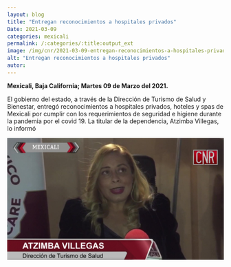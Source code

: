 ```yaml
---
layout: blog
title: "Entregan reconocimientos a hospitales privados"
Date: 2021-03-09
categories: mexicali
permalink: /:categories/:title:output_ext
image: /img/cnr/2021-03-09-entregan-reconocimientos-a-hospitales-privados.jpg
alt: "Entregan reconocimientos a hospitales privados"
autor:
---
```


**Mexicali, Baja California; Martes 09 de Marzo del 2021.** 

El gobierno del estado, a través de la Dirección de Turismo de Salud y Bienestar, entregó reconocimientos a hospitales privados, hoteles y spas de Mexicali por cumplir con los requerimientos de seguridad e higiene durante la pandemia por el covid 19. La titular de la dependencia, Atzimba Villegas, lo informó

<div id="carouselExampleSlidesOnly" class="carousel slide" data-ride="carousel">
  <div class="carousel-inner">
    <div class="carousel-item active">
       <img class="d-block w-100" src="/img/cnr/2021-03-09-entregan-reconocimientos-a-hospitales-privados.jpg" loading="lazy"  alt="Entregan reconocimientos a hospitales privados">
    </div>
  </div>
</div>